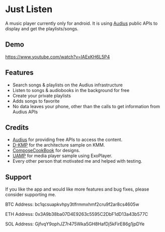 # Just Listen 

A music player currently only for android. It is using [Audius](https://audius.org/) public APIs to display and get the playlists/songs.

## Demo
https://www.youtube.com/watch?v=IAExKH6L5P4

## Features

- Search songs & playlists on the Audius infrastructure 
- Listen to songs & audiobooks in the background for free
- Create your private playlists
- Adds songs to favorite
- No data leaves your phone, other than the calls to get information from Audius APIs

## Credits
- [Audius](https://audius.org/) for providing free APIs to access the content.
- [D-KMP](https://github.com/dbaroncelli/D-KMP-sample) for the architecture sample on KMM.
- [ComposeCookBook](https://github.com/Gurupreet/ComposeCookBook) for designs.
- [UAMP](https://github.com/android/uamp) for media player sample using ExoPlayer.
- Every other person that motivated me and helped with testing.

## Support
If you like the app and would like more features and bug fixes, please consider supporting me.

BTC Address: bc1qcsuapkvhpy3tlfrmmxhmf2cru9f2ar8cs4605w

ETH Address: 0x3A9b38ba07D4E9263c5595C2DbF1dD13a43b577C

SOL Address: GjfvqY9ophJZ7r475Wka5GH8HafDj5kFirE86g1jpDYe
